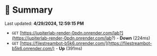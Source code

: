 # 📖 Summary
Last updated: **4/29/2024, 12:59:15 PM**

- `GET` [https://jupiterlab-render-0pdn.onrender.com/lab?](https://jupiterlab-render-0pdn.onrender.com/lab?) - **Down** (224ms)
- `GET` [https://filestreambot-b5k6.onrender.com/](https://filestreambot-b5k6.onrender.com/) - **Up** (391ms)
